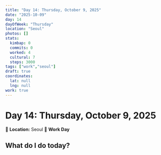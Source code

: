 ```yaml
---
title: "Day 14: Thursday, October 9, 2025"
date: "2025-10-09"
day: 14
dayOfWeek: "Thursday"
location: "Seoul"
photos: []
stats:
  kimbap: 0
  commits: 0
  worked: 4
  cultural: 7
  steps: 3000
tags: ["work","seoul"]
draft: true
coordinates:
  lat: null
  lng: null
work: true
---
```

# Day 14: Thursday, October 9, 2025

📍 **Location:** Seoul
💼 **Work Day**

## What do I do today?


